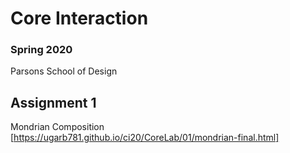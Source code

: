 # Core Interaction

### Spring 2020

Parsons School of Design

## Assignment 1

Mondrian Composition [https://ugarb781.github.io/ci20/CoreLab/01/mondrian-final.html]
